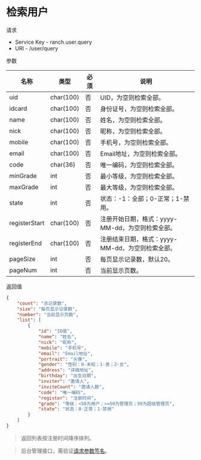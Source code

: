 # 检索用户

请求
- Service Key - ranch.user.query
- URI - /user/query

参数

|名称|类型|必须|说明|
|---|---|---|---|
|uid|char(100)|否|UID，为空则检索全部。|
|idcard|char(100)|否|身份证号，为空则检索全部。|
|name|char(100)|否|姓名，为空则检索全部。|
|nick|char(100)|否|昵称，为空则检索全部。|
|mobile|char(100)|否|手机号，为空则检索全部。|
|email|char(100)|否|Email地址，为空则检索全部。|
|code|char(36)|否|唯一编码，为空则检索全部。|
|minGrade|int|否|最小等级，为空则检索全部。|
|maxGrade|int|否|最大等级，为空则检索全部。|
|state|int|否|状态：-1：全部；0-正常；1-禁用。|
|registerStart|char(100)|否|注册开始日期，格式：yyyy-MM-dd，为空则检索全部。|
|registerEnd|char(100)|否|注册结束日期，格式：yyyy-MM-dd，为空则检索全部。|
|pageSize|int|否|每页显示记录数，默认20。|
|pageNum|int|否|当前显示页数。|

返回值
```json
{
    "count": "总记录数",
    "size": "每页显示记录数",
    "number": "当前显示页数",
    "list": [
        {
            "id": "ID值",
            "name": "姓名",
            "nick": "昵称",
            "mobile": "手机号",
            "email": "Email地址",
            "portrait": "头像",
            "gender": "性别：0-未知；1-男；2-女",
            "address": "详细地址",
            "birthday": "出生日期",
            "inviter": "邀请人",
            "inviteCount": "邀请人数",
            "code": "唯一编码",
            "register": "注册时间",
            "grade": "等级：<50为用户；>=50为管理员；99为超级管理员",
            "state": "状态：0-正常；1-禁用"
        }
    ]
}
```

> 返回列表按注册时间降序排列。

> 后台管理接口，需验证[请求参数签名](https://github.com/heisedebaise/tephra/blob/master/tephra-ctrl/doc/sign.md)。
